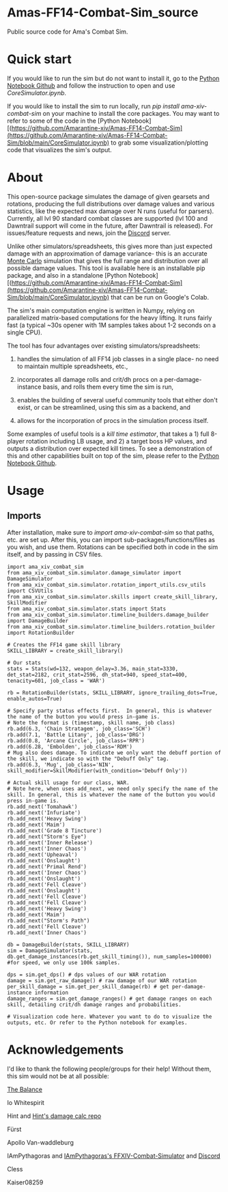 # Amas-FF14-Combat-Sim_source
Public source code for Ama's Combat Sim.

# Quick start
If you would like to run the sim but do not want to install it, go to the [Python Notebook Github](https://github.com/Amarantine-xiv/Amas-FF14-Combat-Sim) and follow the instruction to open and use *CoreSimulator.ipynb*.

If you would like to install the sim to run locally, run *pip install ama-xiv-combat-sim* on your machine to install the core packages. You may want to refer to some of the code in the [Python Notebook][(https://github.com/Amarantine-xiv/Amas-FF14-Combat-Sim](https://github.com/Amarantine-xiv/Amas-FF14-Combat-Sim/blob/main/CoreSimulator.ipynb) to grab some visualization/plotting code that visualizes the sim's output.

# About
This open-source package simulates the damage of given gearsets and rotations, producing the full distributions over damage values and various statistics, like the expected max damage over N runs (useful for parsers). Currently, all lvl 90 standard combat classes are supported (lvl 100 and Dawntrail support will come in the future, after Dawntrail is released). For issues/feature requests and news, join the [Discord](https://discord.gg/CV6sHj8h9D) server.

Unlike other simulators/spreadsheets, this gives more than just expected damage with an approximation of damage variance- this is an accurate [Monte Carlo](https://en.wikipedia.org/wiki/Monte_Carlo_method) simulation that gives the full range and distribution over all possible damage values. This tool is available here is an installable pip package, and also in a standalone [Python Notebook][(https://github.com/Amarantine-xiv/Amas-FF14-Combat-Sim](https://github.com/Amarantine-xiv/Amas-FF14-Combat-Sim/blob/main/CoreSimulator.ipynb) that can be run on Google's Colab.

The sim's main computation engine is written in Numpy, relying on parallelized matrix-based computations for the heavy lifting. It runs fairly fast (a typical ~30s opener with 1M samples takes about 1-2 seconds on a single CPU).

The tool has four advantages over existing simulators/spreadsheets:

1) handles the simulation of all FF14 job classes in a single place- no need to maintain multiple spreadsheets, etc.,

2) incorporates all damage rolls and crit/dh procs on a per-damage-instance basis, and rolls them every time the sim is run,

3) enables the building of several useful community tools that either don't exist, or can be streamlined, using this sim as a backend, and

4) allows for the incorporation of procs in the simulation process itself.

Some examples of useful tools is a *kill time estimator*, that takes a 1) full 8-player rotation including LB usage, and 2) a target boss HP values, and outputs a distribution over expected kill times. To see a demonstration of this and other capabilities built on top of the sim, please refer to the [Python Notebook Github](https://github.com/Amarantine-xiv/Amas-FF14-Combat-Sim).

# Usage

## Imports
After installation, make sure to *import ama-xiv-combat-sim* so that paths, etc. are set up. After this, you can import sub-packages/functions/files as you wish, and use them. Rotations can be specified both in code in the sim itself, and by passing in CSV files.

```
import ama_xiv_combat_sim
from ama_xiv_combat_sim.simulator.damage_simulator import DamageSimulator
from ama_xiv_combat_sim.simulator.rotation_import_utils.csv_utils import CSVUtils
from ama_xiv_combat_sim.simulator.skills import create_skill_library, SkillModifier
from ama_xiv_combat_sim.simulator.stats import Stats
from ama_xiv_combat_sim.simulator.timeline_builders.damage_builder import DamageBuilder
from ama_xiv_combat_sim.simulator.timeline_builders.rotation_builder import RotationBuilder

# Creates the FF14 game skill library
SKILL_LIBRARY = create_skill_library()

# Our stats
stats = Stats(wd=132, weapon_delay=3.36, main_stat=3330, det_stat=2182, crit_stat=2596, dh_stat=940, speed_stat=400, tenacity=601, job_class = 'WAR')

rb = RotationBuilder(stats, SKILL_LIBRARY, ignore_trailing_dots=True, enable_autos=True)

# Specify party status effects first.  In general, this is whatever the name of the button you would press in-game is.
# Note the format is (timestamp, skill name, job class)
rb.add(6.3, 'Chain Stratagem', job_class='SCH')
rb.add(7.1, 'Battle Litany', job_class='DRG')
rb.add(0.8, 'Arcane Circle', job_class='RPR')
rb.add(6.28, 'Embolden', job_class='RDM')
# Mug also does damage. To indicate we only want the debuff portion of the skill, we indicate so with the "Debuff Only" tag.
rb.add(6.3, 'Mug', job_class='NIN', skill_modifier=SkillModifier(with_condition='Debuff Only')) 

# Actual skill usage for our class, WAR.
# Note here, when uses add_next, we need only specify the name of the skill. In general, this is whatever the name of the button you would press in-game is.
rb.add_next('Tomahawk')
rb.add_next('Infuriate')
rb.add_next('Heavy Swing')
rb.add_next('Maim')
rb.add_next('Grade 8 Tincture')
rb.add_next("Storm's Eye")
rb.add_next('Inner Release')
rb.add_next('Inner Chaos')
rb.add_next('Upheaval')
rb.add_next('Onslaught')
rb.add_next('Primal Rend')
rb.add_next('Inner Chaos')
rb.add_next('Onslaught')
rb.add_next('Fell Cleave')
rb.add_next('Onslaught')
rb.add_next('Fell Cleave')
rb.add_next('Fell Cleave')
rb.add_next('Heavy Swing')
rb.add_next('Maim')
rb.add_next("Storm's Path")
rb.add_next('Fell Cleave')
rb.add_next('Inner Chaos')

db = DamageBuilder(stats, SKILL_LIBRARY)
sim = DamageSimulator(stats, db.get_damage_instances(rb.get_skill_timing()), num_samples=100000) #for speed, we only use 100k samples.

dps = sim.get_dps() # dps values of our WAR rotation
damage = sim.get_raw_damage() # raw damage of our WAR rotation
per_skill_damage = sim.get_per_skill_damage(rb) # get per-damage-instance information
damage_ranges = sim.get_damage_ranges() # get damage ranges on each skill, detailing crit/dh damage ranges and probabilities.

# Visualization code here. Whatever you want to do to visualize the outputs, etc. Or refer to the Python notebook for examples.
```

# Acknowledgements
I'd like to thank the following people/groups for their help! Without them, this sim would not be at all possible:

[The Balance](https://www.thebalanceffxiv.com/)

Io Whitespirit

Hint and [Hint's damage calc repo](https://github.com/hintxiv/reassemble)

Fürst

Apollo Van-waddleburg

IAmPythagoras and [IAmPythagoras's FFXIV-Combat-Simulator](https://github.com/IAmPythagoras/FFXIV-Combat-Simulator) and [Discord](https://discord.com/invite/mZXKUNy2sw)

Cless

Kaiser08259
